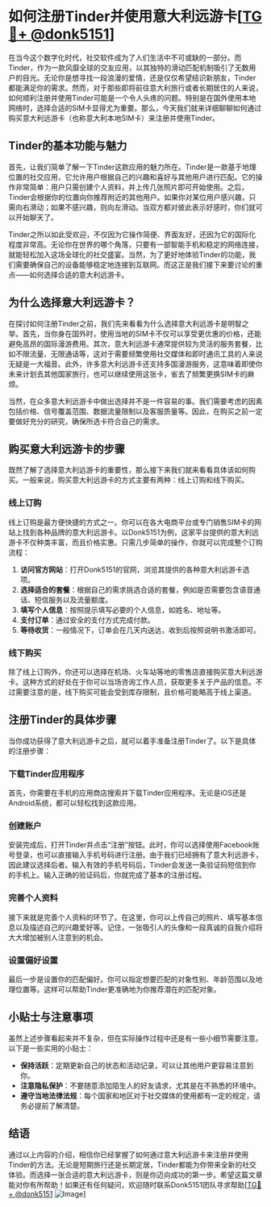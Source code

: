 # 如何注册Tinder并使用意大利远游卡[[TG💪+ @donk5151](https://t.me/s/donk5151)]

在当今这个数字化时代，社交软件成为了人们生活中不可或缺的一部分。而Tinder，作为一款风靡全球的交友应用，以其独特的滑动匹配机制吸引了无数用户的目光。无论你是想寻找一段浪漫的爱情，还是仅仅希望结识新朋友，Tinder都能满足你的需求。然而，对于那些即将前往意大利旅行或者长期居住的人来说，如何顺利注册并使用Tinder可能是一个令人头疼的问题。特别是在国外使用本地网络时，选择合适的SIM卡显得尤为重要。那么，今天我们就来详细聊聊如何通过购买意大利远游卡（也称意大利本地SIM卡）来注册并使用Tinder。

## Tinder的基本功能与魅力

首先，让我们简单了解一下Tinder这款应用的魅力所在。Tinder是一款基于地理位置的社交应用，它允许用户根据自己的兴趣和喜好与其他用户进行匹配。它的操作非常简单：用户只需创建个人资料，并上传几张照片即可开始使用。之后，Tinder会根据你的位置向你推荐附近的其他用户。如果你对某位用户感兴趣，只需向右滑动；如果不感兴趣，则向左滑动。当双方都对彼此表示好感时，你们就可以开始聊天了。

Tinder之所以如此受欢迎，不仅因为它操作简便、界面友好，还因为它的国际化程度非常高。无论你在世界的哪个角落，只要有一部智能手机和稳定的网络连接，就能轻松加入这场全球化的社交盛宴。当然，为了更好地体验Tinder的功能，我们需要确保自己的设备能够稳定地连接到互联网。而这正是我们接下来要讨论的重点——如何选择合适的意大利远游卡。

## 为什么选择意大利远游卡？

在探讨如何注册Tinder之前，我们先来看看为什么选择意大利远游卡是明智之举。首先，当你身在国外时，使用当地的SIM卡不仅可以享受更优惠的价格，还能避免高昂的国际漫游费用。其次，意大利远游卡通常提供较为灵活的服务套餐，比如不限流量、无限通话等，这对于需要频繁使用社交媒体和即时通讯工具的人来说无疑是一大福音。此外，许多意大利远游卡还支持多国漫游服务，这意味着即使你未来计划去其他国家旅行，也可以继续使用这张卡，省去了频繁更换SIM卡的麻烦。

当然，在众多意大利远游卡中做出选择并不是一件容易的事。我们需要考虑的因素包括价格、信号覆盖范围、数据流量限制以及客服质量等。因此，在购买之前一定要做好充分的研究，确保所选卡符合自己的需求。

## 购买意大利远游卡的步骤

既然了解了选择意大利远游卡的重要性，那么接下来我们就来看看具体该如何购买。一般来说，购买意大利远游卡的方式主要有两种：线上订购和线下购买。

### 线上订购

线上订购是最方便快捷的方式之一。你可以在各大电商平台或专门销售SIM卡的网站上找到各种品牌的意大利远游卡。以Donk5151为例，这家平台提供的意大利远游卡不仅种类丰富，而且价格实惠。只需几步简单的操作，你就可以完成整个订购流程：

1. **访问官方网站**：打开Donk5151的官网，浏览其提供的各种意大利远游卡选项。
2. **选择适合的套餐**：根据自己的需求挑选合适的套餐，例如是否需要包含语音通话、短信服务以及流量额度。
3. **填写个人信息**：按照提示填写必要的个人信息，如姓名、地址等。
4. **支付订单**：通过安全的支付方式完成付款。
5. **等待收货**：一般情况下，订单会在几天内送达，收到后按照说明书激活即可。

### 线下购买

除了线上订购外，你还可以选择在机场、火车站等地的零售店直接购买意大利远游卡。这种方式的好处在于你可以当场咨询工作人员，获取更多关于产品的信息。不过需要注意的是，线下购买可能会受到库存限制，且价格可能略高于线上渠道。

## 注册Tinder的具体步骤

当你成功获得了意大利远游卡之后，就可以着手准备注册Tinder了。以下是具体的注册步骤：

### 下载Tinder应用程序

首先，你需要在手机的应用商店搜索并下载Tinder应用程序。无论是iOS还是Android系统，都可以轻松找到这款应用。

### 创建账户

安装完成后，打开Tinder并点击“注册”按钮。此时，你可以选择使用Facebook账号登录，也可以直接输入手机号码进行注册。由于我们已经拥有了意大利远游卡，因此建议选择后者。输入有效的手机号码后，Tinder会发送一条验证码短信到你的手机上。输入正确的验证码后，你就完成了基本的注册过程。

### 完善个人资料

接下来就是完善个人资料的环节了。在这里，你可以上传自己的照片、填写基本信息以及描述自己的兴趣爱好等。记住，一张吸引人的头像和一段真诚的自我介绍将大大增加被别人注意到的机会。

### 设置偏好设置

最后一步是设置你的匹配偏好。你可以指定想要匹配的对象性别、年龄范围以及地理位置等。这样可以帮助Tinder更准确地为你推荐潜在的匹配对象。

## 小贴士与注意事项

虽然上述步骤看起来并不复杂，但在实际操作过程中还是有一些小细节需要注意。以下是一些实用的小贴士：

- **保持活跃**：定期更新自己的状态和活动记录，可以让其他用户更容易注意到你。
- **注意隐私保护**：不要随意添加陌生人的好友请求，尤其是在不熟悉的环境中。
- **遵守当地法律法规**：每个国家和地区对于社交媒体的使用都有一定的规定，请务必提前了解清楚。

## 结语

通过以上内容的介绍，相信你已经掌握了如何通过意大利远游卡来注册并使用Tinder的方法。无论是短期旅行还是长期定居，Tinder都能为你带来全新的社交体验。而选择一张合适的意大利远游卡，则是你迈向成功的第一步。希望这篇文章能对你有所帮助！如果还有任何疑问，欢迎随时联系Donk5151团队寻求帮助[[TG💪+ @donk5151](https://t.me/s/donk5151) ![Image](https://i.postimg.cc/rwNCRYN7/Snipaste-2025-04-30-17-27-05.png)]